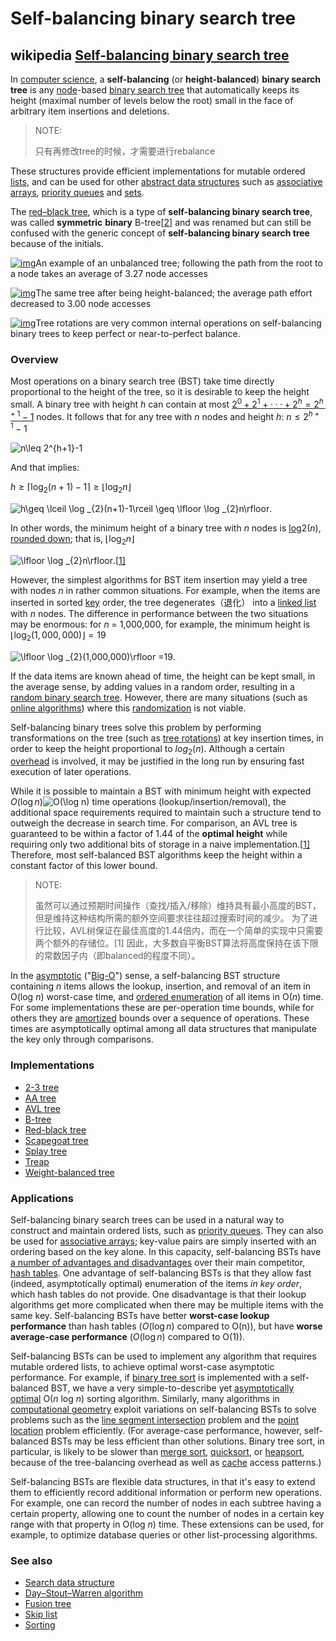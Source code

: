 # Self-balancing binary search tree



## wikipedia [Self-balancing binary search tree](https://en.wikipedia.org/wiki/Self-balancing_binary_search_tree)

In [computer science](https://en.wikipedia.org/wiki/Computer_science), a **self-balancing** (or **height-balanced**) **binary search tree** is any [node](https://en.wikipedia.org/wiki/Node_(computer_science))-based [binary search tree](https://en.wikipedia.org/wiki/Binary_search_tree) that automatically keeps its height (maximal number of levels below the root) small in the face of arbitrary item insertions and deletions.

> NOTE: 
>
> 只有再修改tree的时候，才需要进行rebalance

These structures provide efficient implementations for mutable ordered [lists](https://en.wikipedia.org/wiki/List_(computing)), and can be used for other [abstract data structures](https://en.wikipedia.org/wiki/Abstract_data_structure) such as [associative arrays](https://en.wikipedia.org/wiki/Associative_arrays), [priority queues](https://en.wikipedia.org/wiki/Priority_queue) and [sets](https://en.wikipedia.org/wiki/Set_(computer_science)).

The [red–black tree](https://en.wikipedia.org/wiki/Red–black_tree), which is a type of **self-balancing binary search tree**, was called **symmetric** **binary** B-tree[[2\]](https://en.wikipedia.org/wiki/Self-balancing_binary_search_tree#cite_note-Pieterse-Black-2) and was renamed but can still be confused with the generic concept of **self-balancing binary search tree** because of the initials.



[![img](https://upload.wikimedia.org/wikipedia/commons/thumb/a/a9/Unbalanced_binary_tree.svg/251px-Unbalanced_binary_tree.svg.png)](https://en.wikipedia.org/wiki/File:Unbalanced_binary_tree.svg)An example of an unbalanced tree; following the path from the root to a node takes an average of 3.27 node accesses



[![img](https://upload.wikimedia.org/wikipedia/commons/thumb/0/06/AVLtreef.svg/251px-AVLtreef.svg.png)](https://en.wikipedia.org/wiki/File:AVLtreef.svg)The same tree after being height-balanced; the average path effort decreased to 3.00 node accesses



[![img](https://upload.wikimedia.org/wikipedia/commons/thumb/4/43/BinaryTreeRotations.svg/300px-BinaryTreeRotations.svg.png)](https://en.wikipedia.org/wiki/File:BinaryTreeRotations.svg)Tree rotations are very common internal operations on self-balancing binary trees to keep perfect or near-to-perfect balance.



### Overview

Most operations on a binary search tree (BST) take time directly proportional to the height of the tree, so it is desirable to keep the height small. A binary tree with height *h* can contain at most [$2^0+2^1+···+2^h = 2^{h+1}−1$]( https://en.wikipedia.org/wiki/Geometric_series#Formula ) nodes. It follows that for any tree with *n* nodes and height *h*:
${\displaystyle n\leq 2^{h+1}-1}$

![n\leq 2^{h+1}-1](https://wikimedia.org/api/rest_v1/media/math/render/svg/34bfb3725cd0fd6e834537810c74080e0e2180d3)

And that implies:

${\displaystyle h\geq \lceil \log _{2}(n+1)-1\rceil \geq \lfloor \log _{2}n\rfloor }$

![h\geq \lceil \log _{2}(n+1)-1\rceil \geq \lfloor \log _{2}n\rfloor ](https://wikimedia.org/api/rest_v1/media/math/render/svg/4264fcbd5d567771faa2bd486de80e2593a07575).

In other words, the minimum height of a binary tree with *n* nodes is [log](https://en.wikipedia.org/wiki/Logarithm)2(*n*), [rounded down](https://en.wikipedia.org/wiki/Floor_and_ceiling_functions); that is, ${\displaystyle \lfloor \log _{2}n\rfloor }$

![\lfloor \log _{2}n\rfloor ](https://wikimedia.org/api/rest_v1/media/math/render/svg/992c9e2c99d88241b484aad58ab2f6875708d2fd).[[1\]](https://en.wikipedia.org/wiki/Self-balancing_binary_search_tree#cite_note-knuth-1)



However, the simplest algorithms for BST item insertion may yield a tree with nodes *n* in rather common situations. For example, when the items are inserted in sorted [key](https://en.wikipedia.org/wiki/Key_(database)) order, the tree degenerates（退化） into a [linked list](https://en.wikipedia.org/wiki/Linked_list) with *n* nodes. The difference in performance between the two situations may be enormous: for *n* = 1,000,000, for example, the minimum height is ${\displaystyle \lfloor \log _{2}(1,000,000)\rfloor =19}$

![\lfloor \log _{2}(1,000,000)\rfloor =19](https://wikimedia.org/api/rest_v1/media/math/render/svg/73c74b7a3617eaae266b0e5af80ac0bedbf44afc).

If the data items are known ahead of time, the height can be kept small, in the average sense, by adding values in a random order, resulting in a [random binary search tree](https://en.wikipedia.org/wiki/Random_binary_search_tree). However, there are many situations (such as [online algorithms](https://en.wikipedia.org/wiki/Online_algorithm)) where this [randomization](https://en.wikipedia.org/wiki/Randomized_algorithm) is not viable.

Self-balancing binary trees solve this problem by performing transformations on the tree (such as [tree rotations](https://en.wikipedia.org/wiki/Tree_rotation)) at key insertion times, in order to keep the height proportional to $log_{2}(n)$. Although a certain [overhead](https://en.wikipedia.org/wiki/Computational_overhead) is involved, it may be justified in the long run by ensuring fast execution of later operations.

While it is possible to maintain a BST with minimum height with expected ${\displaystyle O(\log n)}$![O(\log n)](https://wikimedia.org/api/rest_v1/media/math/render/svg/aae0f22048ba6b7c05dbae17b056bfa16e21807d) time operations (lookup/insertion/removal), the additional space requirements required to maintain such a structure tend to outweigh the decrease in search time. For comparison, an AVL tree is guaranteed to be within a factor of 1.44 of the **optimal height** while requiring only two additional bits of storage in a naive implementation.[[1\]](https://en.wikipedia.org/wiki/Self-balancing_binary_search_tree#cite_note-knuth-1) Therefore, most self-balanced BST algorithms keep the height within a constant factor of this lower bound.

> NOTE: 
>
> 虽然可以通过预期时间操作（查找/插入/移除）维持具有最小高度的BST，但是维持这种结构所需的额外空间要求往往超过搜索时间的减少。 为了进行比较，AVL树保证在最佳高度的1.44倍内，而在一个简单的实现中只需要两个额外的存储位。[1] 因此，大多数自平衡BST算法将高度保持在该下限的常数因子内（即balanced的程度不同）。

In the [asymptotic](https://en.wikipedia.org/wiki/Asymptotic) ("[Big-O](https://en.wikipedia.org/wiki/Big_O_notation)") sense, a self-balancing BST structure containing *n* items allows the lookup, insertion, and removal of an item in O(log *n*) worst-case time, and [ordered enumeration](https://en.wikipedia.org/wiki/In-order_iteration) of all items in O(*n*) time. For some implementations these are per-operation time bounds, while for others they are [amortized](https://en.wikipedia.org/wiki/Amortized_analysis) bounds over a sequence of operations. These times are asymptotically optimal among all data structures that manipulate the key only through comparisons.



### Implementations

- [2-3 tree](https://en.wikipedia.org/wiki/2-3_tree)
- [AA tree](https://en.wikipedia.org/wiki/AA_tree)
- [AVL tree](https://en.wikipedia.org/wiki/AVL_tree)
- [B-tree](https://en.wikipedia.org/wiki/B-tree)
- [Red-black tree](https://en.wikipedia.org/wiki/Red-black_tree)
- [Scapegoat tree](https://en.wikipedia.org/wiki/Scapegoat_tree)
- [Splay tree](https://en.wikipedia.org/wiki/Splay_tree)
- [Treap](https://en.wikipedia.org/wiki/Treap)
- [Weight-balanced tree](https://en.wikipedia.org/wiki/Weight-balanced_tree)



### Applications

Self-balancing binary search trees can be used in a natural way to construct and maintain ordered lists, such as [priority queues](https://en.wikipedia.org/wiki/Priority_queue). They can also be used for [associative arrays](https://en.wikipedia.org/wiki/Associative_array); key-value pairs are simply inserted with an ordering based on the key alone. In this capacity, self-balancing BSTs have [a number of advantages and disadvantages](https://en.wikipedia.org/wiki/Associative_array#Efficient_representations) over their main competitor, [hash tables](https://en.wikipedia.org/wiki/Hash_table). One advantage of self-balancing BSTs is that they allow fast (indeed, asymptotically optimal) enumeration of the items *in key order*, which hash tables do not provide. One disadvantage is that their lookup algorithms get more complicated when there may be multiple items with the same key. Self-balancing BSTs have better **worst-case lookup performance** than hash tables (${\displaystyle O(\log n)}$ compared to O(n)), but have **worse average-case performance** (${\displaystyle O(\log n)}$ compared to O(1)).

Self-balancing BSTs can be used to implement any algorithm that requires mutable ordered lists, to achieve optimal worst-case asymptotic performance. For example, if [binary tree sort](https://en.wikipedia.org/wiki/Binary_tree_sort) is implemented with a self-balanced BST, we have a very simple-to-describe yet [asymptotically optimal](https://en.wikipedia.org/wiki/Asymptotically_optimal) O(*n* log *n*) sorting algorithm. Similarly, many algorithms in [computational geometry](https://en.wikipedia.org/wiki/Computational_geometry) exploit variations on self-balancing BSTs to solve problems such as the [line segment intersection](https://en.wikipedia.org/wiki/Line_segment_intersection) problem and the [point location](https://en.wikipedia.org/wiki/Point_location) problem efficiently. (For average-case performance, however, self-balanced BSTs may be less efficient than other solutions. Binary tree sort, in particular, is likely to be slower than [merge sort](https://en.wikipedia.org/wiki/Merge_sort), [quicksort](https://en.wikipedia.org/wiki/Quicksort), or [heapsort](https://en.wikipedia.org/wiki/Heapsort), because of the tree-balancing overhead as well as [cache](https://en.wikipedia.org/wiki/Cache_(computing)) access patterns.)

Self-balancing BSTs are flexible data structures, in that it's easy to extend them to efficiently record additional information or perform new operations. For example, one can record the number of nodes in each subtree having a certain property, allowing one to count the number of nodes in a certain key range with that property in O(log *n*) time. These extensions can be used, for example, to optimize database queries or other list-processing algorithms.

### See also

- [Search data structure](https://en.wikipedia.org/wiki/Search_data_structure)
- [Day–Stout–Warren algorithm](https://en.wikipedia.org/wiki/Day–Stout–Warren_algorithm)
- [Fusion tree](https://en.wikipedia.org/wiki/Fusion_tree)
- [Skip list](https://en.wikipedia.org/wiki/Skip_list)
- [Sorting](https://en.wikipedia.org/wiki/Sorting)